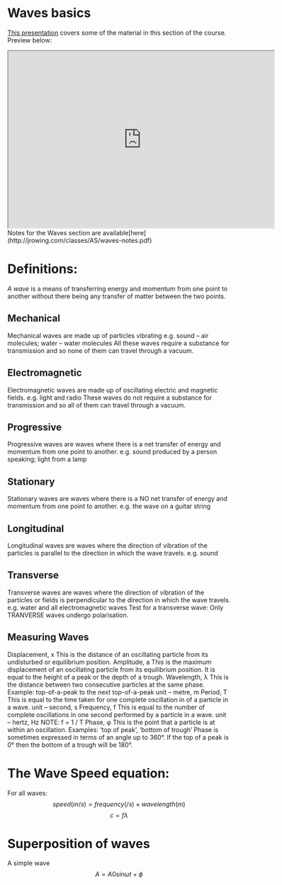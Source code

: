 # Waves basics

[This presentation](http://jrowing.com/classes/AS/waveterminology/wavetermsslides) covers some of the material in this section of the course. Preview below:

<iframe width="600" height="400" marginheight="0" marginwidth="0" src="http://jrowing.com/classes/AS/waveterminology/wavetermsslides">
  <p>Your browser does not support iframes.</p>
</iframe>
Notes for the Waves section are available[here](http://jrowing.com/classes/AS/waves-notes.pdf) 

# Definitions:
*A wave* is a means of transferring energy and momentum from one point to another without there being any transfer of matter between the two points.
## Mechanical
Mechanical waves are made up of particles vibrating e.g. sound – air molecules; water – water molecules All these waves require a substance for transmission and so none of them can travel through a vacuum.
## Electromagnetic
Electromagnetic waves are made up of oscillating electric and magnetic fields. e.g. light and radio These waves do not require a substance for transmission and so all of them can travel through a vacuum.
## Progressive
Progressive waves are waves where there is a net transfer of energy and momentum from one point to another. e.g. sound produced by a person speaking; light from a lamp
## Stationary
Stationary waves are waves where there is a NO net transfer of energy and momentum from one point to another. e.g. the wave on a guitar string
## Longitudinal
Longitudinal waves are waves where the direction of vibration of the particles is parallel to the direction in which the wave travels. e.g. sound
## Transverse
Transverse waves are waves where the direction of vibration of the particles or fields is perpendicular to the direction in which the wave travels. e.g. water and all electromagnetic waves Test for a transverse wave: Only TRANVERSE waves undergo polarisation.
## Measuring Waves
Displacement, x This is the distance of an oscillating particle from its undisturbed or equilibrium position. Amplitude, a This is the maximum displacement of an oscillating particle from its equilibrium position. It is equal to the height of a peak or the depth of a trough. Wavelength, λ This is the distance between two consecutive particles at the same phase. Example: top-of-a-peak to the next top-of-a-peak unit – metre, m Period, T This is equal to the time taken for one complete oscillation in of a particle in a wave. unit – second, s Frequency, f This is equal to the number of complete oscillations in one second performed by a particle in a wave. unit – hertz, Hz	NOTE: f = 1 / T Phase, φ This is the point that a particle is at within an oscillation. Examples: ‘top of peak’, ‘bottom of trough’ Phase is sometimes expressed in terms of an angle up to 360°. If the top of a peak is 0° then the bottom of a trough will be 180°.

# The Wave Speed equation:
For all waves:
$$speed (m/s)=frequency (/s)×wavelength (m)$$
$$c=fλ$$

# Superposition of waves
A simple wave 
$$ A=A0sinωt+ϕ $$

